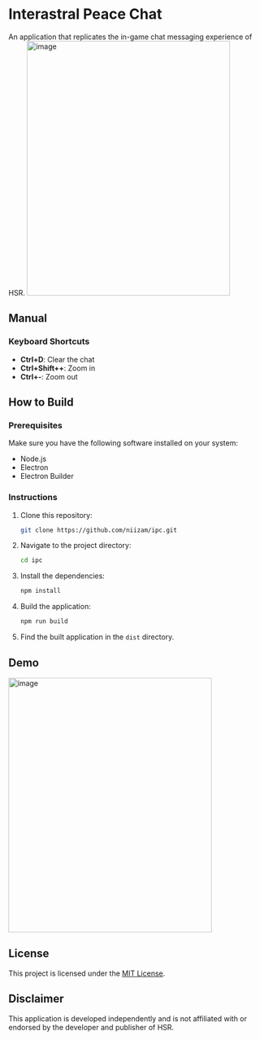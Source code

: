 # Interastral Peace Chat
 An application that replicates the in-game chat messaging experience of HSR.
<img src="https://github.com/niizam/ipc/assets/45286708/dbd2a02c-f2fd-4cad-90a6-3b888ffa0617" alt="image" width="400" height="500">

## Manual

### Keyboard Shortcuts

- **Ctrl+D**: Clear the chat
- **Ctrl+Shift++**: Zoom in
- **Ctrl+-**: Zoom out

## How to Build
### Prerequisites
Make sure you have the following software installed on your system:
- Node.js
- Electron
- Electron Builder

### Instructions

1. Clone this repository:

   ```bash
   git clone https://github.com/niizam/ipc.git
   ```

2. Navigate to the project directory:

   ```bash
   cd ipc
   ```

3. Install the dependencies:

   ```bash
   npm install
   ```

4. Build the application:

   ```bash
   npm run build
   ```

5. Find the built application in the `dist` directory.

## Demo
<img src="https://github.com/niizam/ipc/assets/45286708/0aedef06-f191-49a4-a93e-7874e20b2abf" alt="image" width="400" height="500">

## License

This project is licensed under the [MIT License](LICENSE).

## Disclaimer

This application is developed independently and is not affiliated with or endorsed by the developer and publisher of HSR.
